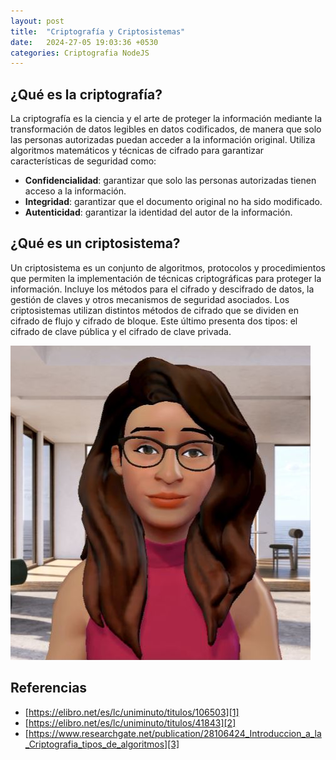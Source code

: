 ```yaml
---
layout: post
title:  "Criptografía y Criptosistemas"
date:   2024-27-05 19:03:36 +0530
categories: Criptografia NodeJS
---
```

## ¿Qué es la criptografía?

La criptografía es la ciencia y el arte de proteger la información mediante la transformación de datos legibles en datos codificados, de manera que solo las personas autorizadas puedan acceder a la información original. Utiliza algoritmos matemáticos y técnicas de cifrado para garantizar características de seguridad como:
- **Confidencialidad**: garantizar que solo las personas autorizadas tienen acceso a la información.
- **Integridad**: garantizar que el documento original no ha sido modificado.
- **Autenticidad**: garantizar la identidad del autor de la información.

## ¿Qué es un criptosistema?

Un criptosistema es un conjunto de algoritmos, protocolos y procedimientos que permiten la implementación de técnicas criptográficas para proteger la información. Incluye los métodos para el cifrado y descifrado de datos, la gestión de claves y otros mecanismos de seguridad asociados. 
Los criptosistemas utilizan distintos métodos de cifrado que se dividen en cifrado de flujo y cifrado de bloque. Este último presenta dos tipos: el cifrado de clave pública y el cifrado de clave privada. 

![Image](assets/avatar.JPG)

## Referencias

- [https://elibro.net/es/lc/uniminuto/titulos/106503][1]
- [https://elibro.net/es/lc/uniminuto/titulos/41843][2]
- [https://www.researchgate.net/publication/28106424_Introduccion_a_la_Criptografia_tipos_de_algoritmos][3]

[1]: https://elibro.net/es/lc/uniminuto/titulos/106503
[2]: https://elibro.net/es/lc/uniminuto/titulos/41843
[3]: https://www.researchgate.net/publication/28106424_Introduccion_a_la_Criptografia_tipos_de_algoritmos

